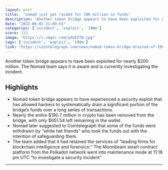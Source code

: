 ```yaml
---
layout: post
title:  "nomad just got raided for 190 million in funds"
description: "Another token bridge appears to have been exploited for nearly $200 million. The Nomad team says it is aware and is currently investigating the incident."
date: "2022-08-02 21:09:55"
categories: ['incident', 'exploit', '190m']
score: 112
image: "https://i.imgur.com/yOuEITB.jpg"
tags: ['incident', 'exploit', '190m']
link: "https://cointelegraph.com/news/nomad-token-bridge-drained-of-190m-in-funds-in-security-exploit"
---
```


Another token bridge appears to have been exploited for nearly $200 million. The Nomad team says it is aware and is currently investigating the incident.

## Highlights

- Nomad token bridge appears to have experienced a security exploit that has allowed hackers to systematically drain a significant portion of the bridge’s funds over a long series of transactions.
- Nearly the entire $190.7 million in crypto has been removed from the bridge, with only $651.54 left remaining in the wallet.
- Nomad later suggested to Cointelegraph that some of the funds were withdrawn by “white hat friends” who took the funds out with the intention of safeguarding them.
- The team added that it had retained the services of “leading firms for blockchain intelligence and forensics:” The Moonbeam smart contract platform from the Polkadot network went into maintenance mode at 11:18 pm UTC “to investigate a security incident”

---
